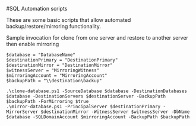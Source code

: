 #SQL Automation scripts

These are some basic scripts that allow automated backup/restore/mirroring functionality.


Sample invocation for clone from one server and restore to another server then enable mirroring

    $database = "DatabaseName"
    $destinationPrimary = "DestinationPrimary"
    $destinationMirror = "DestinationMirror"
    $witnessServer = "MirroringWitness"
    $mirroringAccount = "MirroringAccount"
    $backupPath = "\\destination\backup"

    .\clone-database.ps1 -SourceDatabase $database -DestinationDatabases $database -DestinationServers $destinationServer -BackupPath $backupPath -ForMirroring $true
    .\mirror-database.ps1 -PrincipalServer $destinationPrimary -MirrorServer $destinationMirror -WitnessServer $witnessServer -DbName $database -SQLDomainAccount $mirroringAccount -BackupPath $backupPath
